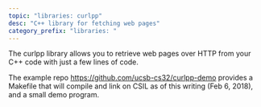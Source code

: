 ```yaml
---
topic: "libraries: curlpp"
desc: "C++ library for fetching web pages"
category_prefix: "libraries: "
---
```


The curlpp library allows you to retrieve web pages over HTTP from your C++ code with just a few lines of code.

The example repo <https://github.com/ucsb-cs32/curlpp-demo> provides a Makefile that will compile and link on 
CSIL as of this writing (Feb 6, 2018), and a small demo program.





